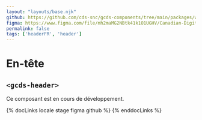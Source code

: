 ```yaml
---
layout: "layouts/base.njk"
github: https://github.com/cds-snc/gcds-components/tree/main/packages/web/src/components/gcds-header
figma: https://www.figma.com/file/mh2maMG2NBtk41k1O1UGHV/Canadian-Digital-Service%E2%80%A8---GC-Design-System?node-id=2928%3A13680&t=ciEmm7GYyGAY73zZ-0
permalink: false
tags: ['headerFR', 'header']
---
```


<h1 class="mb-0">En-tête</h1>
<h2 class="mt-0 mb-400"><code>&lt;gcds-header&gt;</code></h2>

Ce composant est en cours de développement.

{% docLinks locale stage figma github %}
{% enddocLinks %}

<br/>
